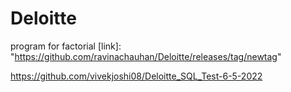 # Deloitte
program for factorial [link]: "https://github.com/ravinachauhan/Deloitte/releases/tag/newtag"

https://github.com/vivekjoshi08/Deloitte_SQL_Test-6-5-2022
